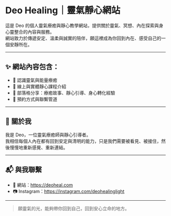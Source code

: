 # Deo Healing｜靈氣靜心網站

這是 Deo 的個人靈氣療癒與靜心教學網站，提供關於靈氣、冥想、內在探索與身心靈整合的內容與服務。  
網站致力於傳遞安定、溫柔與誠實的陪伴，願這裡成為你回到內在、感受自己的一個安靜所在。

---

## ✨ 網站內容包含：

- 🌿 認識靈氣與能量療癒
- 🧘 線上與實體靜心課程介紹
- 📖 部落格分享：療癒故事、靜心引導、身心轉化經驗
- 📅 預約方式與聯繫管道

---

## 📍 關於我

我是 Deo，一位靈氣療癒師與靜心引導者。  
我相信每個人內在都有回到安定與清明的能力，只是我們需要被看見、被接住，然後慢慢地重新感覺、重新連結。

---

## 📬 與我聯繫

- 🔗 網站：https://deoheal.com  
- 📷 Instagram：https://instagram.com/deohealinglight  

---

> 願靈氣的光，能夠帶你回到自己，回到安心立命的地方。